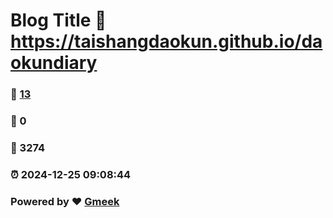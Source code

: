 # Blog Title :link: https://taishangdaokun.github.io/daokundiary 
### :page_facing_up: [13](https://taishangdaokun.github.io/daokundiary/tag.html) 
### :speech_balloon: 0 
### :hibiscus: 3274 
### :alarm_clock: 2024-12-25 09:08:44 
### Powered by :heart: [Gmeek](https://github.com/Meekdai/Gmeek)

